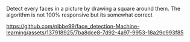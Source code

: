 Detect every faces in a picture by drawing a square around them.
The algorithm is not 100% responsive but its somewhat correct



https://github.com/nibbe99/face_detection-Machine-learning/assets/137918925/7ba8dce8-7d92-4a97-9953-18a29c993f85

